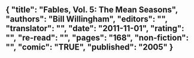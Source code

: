 {
 "title": "Fables, Vol. 5: The Mean Seasons",
 "authors": "Bill Willingham",
 "editors": "",
 "translator": "",
 "date": "2011-11-01",
 "rating": "",
 "re-read": "",
 "pages": "168",
 "non-fiction": "",
 "comic": "TRUE",
 "published": "2005"
}
---

